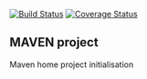 [![Build Status](https://travis-ci.org/brest-java-course-summer-2019/maksim-nechyparenka.svg?branch=master)](https://travis-ci.org/brest-java-course-summer-2019/maksim-nechyparenka)
[![Coverage Status](https://coveralls.io/repos/github/brest-java-course-summer-2019/maksim-nechyparenka/badge.svg)](https://coveralls.io/github/brest-java-course-summer-2019/maksim-nechyparenka)

## **MAVEN project**

Maven home project initialisation

